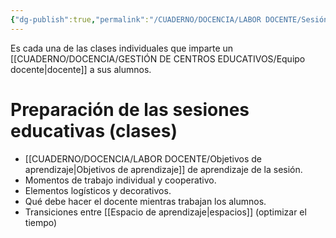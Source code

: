 ```yaml
---
{"dg-publish":true,"permalink":"/CUADERNO/DOCENCIA/LABOR DOCENTE/Sesión educativa/"}
---
```


Es cada una de las clases individuales que imparte un [[CUADERNO/DOCENCIA/GESTIÓN DE CENTROS EDUCATIVOS/Equipo docente\|docente]] a sus alumnos.

# Preparación de las sesiones educativas (clases)
- [[CUADERNO/DOCENCIA/LABOR DOCENTE/Objetivos de aprendizaje\|Objetivos de aprendizaje]] de aprendizaje de la sesión.
- Momentos de trabajo individual y cooperativo.
- Elementos logísticos y decorativos.
- Qué debe hacer el docente mientras trabajan los alumnos.
- Transiciones entre [[Espacio de aprendizaje\|espacios]] (optimizar el tiempo)
